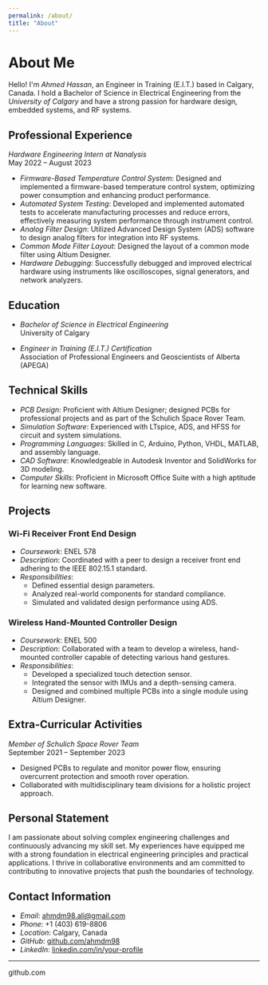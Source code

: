 ```yaml
---
permalink: /about/
title: "About"
---
```


# About Me

Hello! I'm *Ahmed Hassan*, an Engineer in Training (E.I.T.) based in Calgary, Canada. I hold a Bachelor of Science in Electrical Engineering from the *University of Calgary* and have a strong passion for hardware design, embedded systems, and RF systems.

## Professional Experience

*Hardware Engineering Intern at Nanalysis*  
May 2022 – August 2023

- *Firmware-Based Temperature Control System*: Designed and implemented a firmware-based temperature control system, optimizing power consumption and enhancing product performance.
- *Automated System Testing*: Developed and implemented automated tests to accelerate manufacturing processes and reduce errors, effectively measuring system performance through instrument control.
- *Analog Filter Design*: Utilized Advanced Design System (ADS) software to design analog filters for integration into RF systems.
- *Common Mode Filter Layout*: Designed the layout of a common mode filter using Altium Designer.
- *Hardware Debugging*: Successfully debugged and improved electrical hardware using instruments like oscilloscopes, signal generators, and network analyzers.

## Education

- *Bachelor of Science in Electrical Engineering*  
  University of Calgary

- *Engineer in Training (E.I.T.) Certification*  
  Association of Professional Engineers and Geoscientists of Alberta (APEGA)

## Technical Skills

- *PCB Design*: Proficient with Altium Designer; designed PCBs for professional projects and as part of the Schulich Space Rover Team.
- *Simulation Software*: Experienced with LTspice, ADS, and HFSS for circuit and system simulations.
- *Programming Languages*: Skilled in C, Arduino, Python, VHDL, MATLAB, and assembly language.
- *CAD Software*: Knowledgeable in Autodesk Inventor and SolidWorks for 3D modeling.
- *Computer Skills*: Proficient in Microsoft Office Suite with a high aptitude for learning new software.

## Projects

### Wi-Fi Receiver Front End Design

- *Coursework*: ENEL 578
- *Description*: Coordinated with a peer to design a receiver front end adhering to the IEEE 802.15.1 standard.
- *Responsibilities*:
  - Defined essential design parameters.
  - Analyzed real-world components for standard compliance.
  - Simulated and validated design performance using ADS.

### Wireless Hand-Mounted Controller Design

- *Coursework*: ENEL 500
- *Description*: Collaborated with a team to develop a wireless, hand-mounted controller capable of detecting various hand gestures.
- *Responsibilities*:
  - Developed a specialized touch detection sensor.
  - Integrated the sensor with IMUs and a depth-sensing camera.
  - Designed and combined multiple PCBs into a single module using Altium Designer.

## Extra-Curricular Activities

*Member of Schulich Space Rover Team*  
September 2021 – September 2023

- Designed PCBs to regulate and monitor power flow, ensuring overcurrent protection and smooth rover operation.
- Collaborated with multidisciplinary team divisions for a holistic project approach.

## Personal Statement

I am passionate about solving complex engineering challenges and continuously advancing my skill set. My experiences have equipped me with a strong foundation in electrical engineering principles and practical applications. I thrive in collaborative environments and am committed to contributing to innovative projects that push the boundaries of technology.

## Contact Information

- *Email*: [ahmdm98.ali@gmail.com](mailto:ahmdm98.ali@gmail.com)
- *Phone*: +1 (403) 619-8806
- *Location*: Calgary, Canada
- *GitHub*: [github.com/ahmdm98](https://github.com/ahmdm98)
- *LinkedIn*: [linkedin.com/in/your-profile](https://www.linkedin.com/in/ahmed-hassan-5aa2b1259/) 

---
github.com
